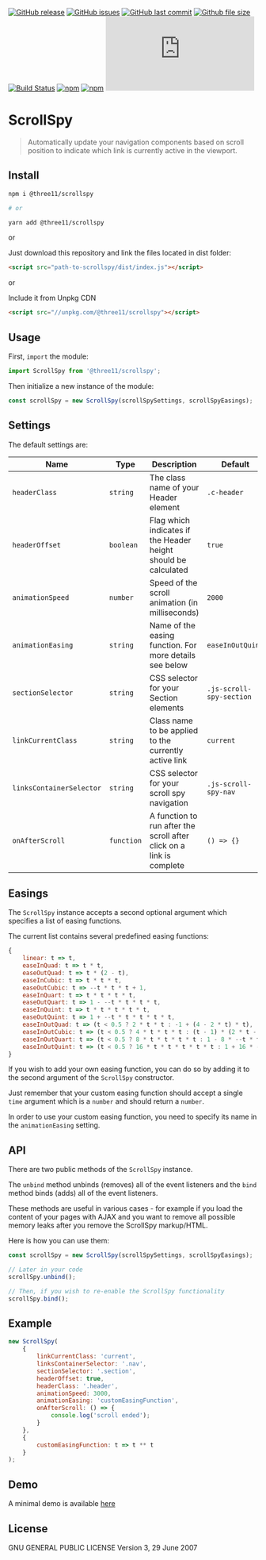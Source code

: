 [![GitHub release](https://img.shields.io/github/release/three11/scrollspy.svg)](https://github.com/three11/scrollspy/releases/latest)
[![GitHub issues](https://img.shields.io/github/issues/three11/scrollspy.svg)](https://github.com/three11/scrollspy/issues)
[![GitHub last commit](https://img.shields.io/github/last-commit/three11/scrollspy.svg)](https://github.com/three11/scrollspy/commits/master)
[![Github file size](https://img.shields.io/github/size/three11/scrollspy/dist/scrollspy.min.js.svg)](https://github.com/three11/scrollspy/)
[![Build Status](https://travis-ci.org/three11/scrollspy.svg?branch=master)](https://travis-ci.org/three11/scrollspy)
[![npm](https://img.shields.io/npm/dt/@three11/scrollspy.svg)](https://www.npmjs.com/package/@three11/scrollspy)
[![npm](https://img.shields.io/npm/v/@three11/scrollspy.svg)](https://www.npmjs.com/package/@three11/scrollspy)
[![Analytics](https://ga-beacon.appspot.com/UA-83446952-1/github.com/three11/scrollspy/README.md)](https://github.com/three11/scrollspy/)

# ScrollSpy

> Automatically update your navigation components based on scroll position to indicate which link is currently active in the viewport.

## Install

```sh
npm i @three11/scrollspy

# or

yarn add @three11/scrollspy
```

or

Just download this repository and link the files located in dist folder:

```html
<script src="path-to-scrollspy/dist/index.js"></script>
```

or

Include it from Unpkg CDN

```html
<script src="//unpkg.com/@three11/scrollspy"></script>
```

## Usage

First, `import` the module:

```javascript
import ScrollSpy from '@three11/scrollspy';
```

Then initialize a new instance of the module:

```javascript
const scrollSpy = new ScrollSpy(scrollSpySettings, scrollSpyEasings);
```

## Settings

The default settings are:

| Name                     | Type       | Description                                                          | Default                  |
| ------------------------ | ---------- | -------------------------------------------------------------------- | ------------------------ |
| `headerClass`            | `string`   | The class name of your Header element                                | `.c-header`              |
| `headerOffset`           | `boolean`  | Flag which indicates if the Header height should be calculated       | `true`                   |
| `animationSpeed`         | `number`   | Speed of the scroll animation (in milliseconds)                      | `2000`                   |
| `animationEasing`        | `string`   | Name of the easing function. For more details see below              | `easeInOutQuint`         |
| `sectionSelector`        | `string`   | CSS selector for your Section elements                               | `.js-scroll-spy-section` |
| `linkCurrentClass`       | `string`   | Class name to be applied to the currently active link                | `current`                |
| `linksContainerSelector` | `string`   | CSS selector for your scroll spy navigation                          | `.js-scroll-spy-nav`     |
| `onAfterScroll`          | `function` | A function to run after the scroll after click on a link is complete | `() => {}`               |

## Easings

The `ScrollSpy` instance accepts a second optional argument which specifies a list of easing functions.

The current list contains several predefined easing functions:

```javascript
{
    linear: t => t,
    easeInQuad: t => t * t,
    easeOutQuad: t => t * (2 - t),
    easeInCubic: t => t * t * t,
    easeOutCubic: t => --t * t * t + 1,
    easeInQuart: t => t * t * t * t,
    easeOutQuart: t => 1 - --t * t * t * t,
    easeInQuint: t => t * t * t * t * t,
    easeOutQuint: t => 1 + --t * t * t * t * t,
    easeInOutQuad: t => (t < 0.5 ? 2 * t * t : -1 + (4 - 2 * t) * t),
    easeInOutCubic: t => (t < 0.5 ? 4 * t * t * t : (t - 1) * (2 * t - 2) * (2 * t - 2) + 1),
    easeInOutQuart: t => (t < 0.5 ? 8 * t * t * t * t : 1 - 8 * --t * t * t * t),
    easeInOutQuint: t => (t < 0.5 ? 16 * t * t * t * t * t : 1 + 16 * --t * t * t * t * t),
}
```

If you wish to add your own easing function, you can do so by adding it to the second argument of the `ScrollSpy` constructor.

Just remember that your custom easing function should accept a single `time` argument which is a `number` and should return a `number`.

In order to use your custom easing function, you need to specify its name in the `animationEasing` setting.

## API

There are two public methods of the `ScrollSpy` instance.

The `unbind` method unbinds (removes) all of the event listeners and the `bind` method binds (adds) all of the event listeners.

These methods are useful in various cases - for example if you load the content of your pages with AJAX and you want to remove all possible memory leaks after you remove the ScrollSpy markup/HTML.

Here is how you can use them:

```javascript
const scrollSpy = new ScrollSpy(scrollSpySettings, scrollSpyEasings);

// Later in your code
scrollSpy.unbind();

// Then, if you wish to re-enable the ScrollSpy functionality
scrollSpy.bind();
```

## Example

```javascript
new ScrollSpy(
	{
		linkCurrentClass: 'current',
		linksContainerSelector: '.nav',
		sectionSelector: '.section',
		headerOffset: true,
		headerClass: '.header',
		animationSpeed: 3000,
		animationEasing: 'customEasingFunction',
		onAfterScroll: () => {
			console.log('scroll ended');
		}
	},
	{
		customEasingFunction: t => t ** t
	}
);
```

## Demo

A minimal demo is available [here](https://three11-scrollspy.netlify.app)

## License

GNU GENERAL PUBLIC LICENSE
Version 3, 29 June 2007
